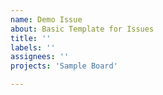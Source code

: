 ```yaml
---
name: Demo Issue
about: Basic Template for Issues
title: ''
labels: ''
assignees: ''
projects: 'Sample Board'

---
```




